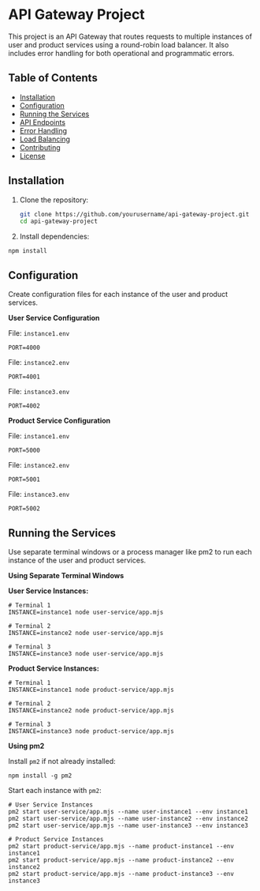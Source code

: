 # API Gateway Project

This project is an API Gateway that routes requests to multiple instances of user and product services using a round-robin load balancer. It also includes error handling for both operational and programmatic errors.

## Table of Contents

- [Installation](#installation)
- [Configuration](#configuration)
- [Running the Services](#running-the-services)
- [API Endpoints](#api-endpoints)
- [Error Handling](#error-handling)
- [Load Balancing](#load-balancing)
- [Contributing](#contributing)
- [License](#license)

## Installation

1. Clone the repository:
   ```sh
   git clone https://github.com/yourusername/api-gateway-project.git
   cd api-gateway-project

2. Install dependencies:

`npm install`

## Configuration
Create configuration files for each instance of the user and product services.

**User Service Configuration**

File: `instance1.env`

```
PORT=4000
```

File: `instance2.env`

```
PORT=4001
```

File: `instance3.env`

```
PORT=4002
```

**Product Service Configuration**

File: `instance1.env`

```
PORT=5000
```

File: `instance2.env`

```
PORT=5001
```

File: `instance3.env`

```
PORT=5002
```

## Running the Services
Use separate terminal windows or a process manager like pm2 to run each instance of the user and product services.

**Using Separate Terminal Windows**

**User Service Instances:**

```
# Terminal 1
INSTANCE=instance1 node user-service/app.mjs

# Terminal 2
INSTANCE=instance2 node user-service/app.mjs

# Terminal 3
INSTANCE=instance3 node user-service/app.mjs
```

**Product Service Instances:**
```
# Terminal 1
INSTANCE=instance1 node product-service/app.mjs

# Terminal 2
INSTANCE=instance2 node product-service/app.mjs

# Terminal 3
INSTANCE=instance3 node product-service/app.mjs
```

**Using pm2**

Install `pm2` if not already installed:

```
npm install -g pm2
```

Start each instance with `pm2`:

```
# User Service Instances
pm2 start user-service/app.mjs --name user-instance1 --env instance1
pm2 start user-service/app.mjs --name user-instance2 --env instance2
pm2 start user-service/app.mjs --name user-instance3 --env instance3

# Product Service Instances
pm2 start product-service/app.mjs --name product-instance1 --env instance1
pm2 start product-service/app.mjs --name product-instance2 --env instance2
pm2 start product-service/app.mjs --name product-instance3 --env instance3
```


